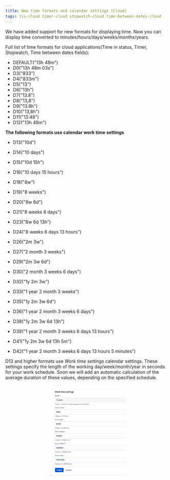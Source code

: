 ```yaml
---
title: New time formats and calendar settings (Cloud)
tags: tis-cloud timer-cloud stopwatch-cloud time-between-dates-cloud
---
```


We have added support for new formats for displaying time. Now you can display time converted to minutes/hours/days/weeks/months/years.

Full list of time formats for cloud applications(Time in status, Timer, Stopwatch, Time between dates fields): 
* DEFAULT("13h 48m")
* D0("13h 48m 03s")
* D3("833")
* D4("833m")
* D5("13")
* D6("13h")
* D7("13.8")
* D8("13,8")
* D9("13.8h")
* D10("13,8h")
* D11("13:48")
* D12("13h 48m")


**The following formats use calendar work time settings**
* D13("10d")
* D14("10 days")

* D15("10d 15h")
* D16("10 days 15 hours")

* D18("8w")
* D19("8 weeks")

* D20("8w 6d")
* D21("8 weeks 6 days")

* D23("8w 6d 13h")
* D24("8 weeks 6 days 13 hours")

* D26("2m 3w")
* D27("2 month 3 weeks")

* D29("2m 3w 6d")
* D30("2 month 3 weeks 6 days")

* D32("1y 2m 3w")
* D33("1 year 2 month 3 weeks")

* D35("1y 2m 3w 6d")
* D36("1 year 2 month 3 weeks 6 days")

* D38("1y 2m 3w 6d 13h")
* D39("1 year 2 month 3 weeks 6 days 13 hours")

* D41("1y 2m 3w 6d 13h 5m")
* D42("1 year 2 month 3 weeks 6 days 13 hours 5 minutes")


D13 and higher formats use *Work time settings* calendar settings.
These settings specify the length of the working day/week/month/year in seconds for your work schedule.
Soon we will add an automatic calculation of the average duration of these values, depending on the specified schedule.

<p style="text-align: center;"><a href="/uploads/time-in-status/work-calendar/time-settings.webp" target="_blank"><img src="/uploads/time-in-status/work-calendar/time-settings.webp" style="width:50%" loading="lazy"></a></p>
